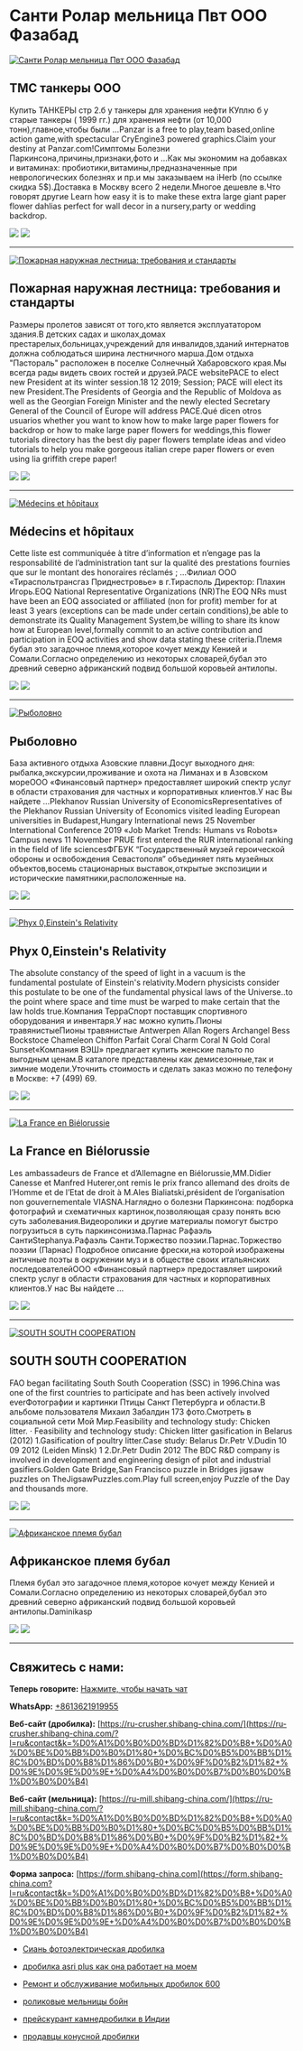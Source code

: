 # Санти Ролар мельница Пвт ООО Фазабад

<a href="https://swt.shibang-china.com/?l=ru&img&k=%D0%A1%D0%B0%D0%BD%D1%82%D0%B8+%D0%A0%D0%BE%D0%BB%D0%B0%D1%80+%D0%BC%D0%B5%D0%BB%D1%8C%D0%BD%D0%B8%D1%86%D0%B0+%D0%9F%D0%B2%D1%82+%D0%9E%D0%9E%D0%9E+%D0%A4%D0%B0%D0%B7%D0%B0%D0%B1%D0%B0%D0%B4" target="_blank">![Санти Ролар мельница Пвт ООО Фазабад](http://static.shibang-china.com/all-800x300/783.jpg)</a>

## ТМС танкеры ООО
Купить ТАНКЕРЫ стр 2.б у танкеры для хранения нефти КУплю б у старые танкеры ( 1999 гг.) для хранения нефти (от 10,000 тонн),главное,чтобы были …Panzar is a free to play,team based,online action game,with spectacular CryEngine3 powered graphics.Claim your destiny at Panzar.com!Симптомы Болезни Паркинсона,причины,признаки,фото и …Как мы экономим на добавках и витаминах: пробиотики,витамины,предназначенные при неврологических болезнях и пр.и мы заказываем на iHerb (по ссылке скидка 5$).Доставка в Москву всего 2 недели.Многое дешевле в.Что говорят другие Learn how easy it is to make these extra large giant paper flower dahlias perfect for wall decor in a nursery,party or wedding backdrop.


<a href="https://whatsapp.shibangsoft.com/WhatsApp.php" target="_blank" title="WhatsApp">![](http://static.shibang-china.com/icon/whatsapp.png)</a> <a href="https://swt.shibang-china.com/?l=ru&icon&k=%D0%A1%D0%B0%D0%BD%D1%82%D0%B8+%D0%A0%D0%BE%D0%BB%D0%B0%D1%80+%D0%BC%D0%B5%D0%BB%D1%8C%D0%BD%D0%B8%D1%86%D0%B0+%D0%9F%D0%B2%D1%82+%D0%9E%D0%9E%D0%9E+%D0%A4%D0%B0%D0%B7%D0%B0%D0%B1%D0%B0%D0%B4" target="_blank">![](http://static.shibang-china.com/icon/chat-ru.png)</a>

---

<a href="https://swt.shibang-china.com/?l=ru&img&k=%D0%A1%D0%B0%D0%BD%D1%82%D0%B8+%D0%A0%D0%BE%D0%BB%D0%B0%D1%80+%D0%BC%D0%B5%D0%BB%D1%8C%D0%BD%D0%B8%D1%86%D0%B0+%D0%9F%D0%B2%D1%82+%D0%9E%D0%9E%D0%9E+%D0%A4%D0%B0%D0%B7%D0%B0%D0%B1%D0%B0%D0%B4" target="_blank">![Пожарная наружная лестница: требования и стандарты](http://static.shibang-china.com/all-800x300/536.jpg)</a>

## Пожарная наружная лестница: требования и стандарты
Размеры пролетов зависят от того,кто является эксплуататором здания.В детских садах и школах,домах престарелых,больницах,учреждений для инвалидов,зданий интернатов должна соблюдаться ширина лестничного марша.Дом отдыха &quot;Пастораль&quot; расположен в поселке Солнечный Хабаровского края.Мы всегда рады видеть своих гостей и друзей.PACE websitePACE to elect new President at its winter session.18 12 2019; Session; PACE will elect its new President.The Presidents of Georgia and the Republic of Moldova as well as the Georgian Foreign Minister and the newly elected Secretary General of the Council of Europe will address PACE.Qu&#233; dicen otros usuarios whether you want to know how to make large paper flowers for backdrop or how to make large paper flowers for weddings,this flower tutorials directory has the best diy paper flowers template ideas and video tutorials to help you make gorgeous italian crepe paper flowers or even using lia griffith crepe paper!


<a href="https://whatsapp.shibangsoft.com/WhatsApp.php" target="_blank" title="WhatsApp">![](http://static.shibang-china.com/icon/whatsapp.png)</a> <a href="https://swt.shibang-china.com/?l=ru&icon&k=%D0%A1%D0%B0%D0%BD%D1%82%D0%B8+%D0%A0%D0%BE%D0%BB%D0%B0%D1%80+%D0%BC%D0%B5%D0%BB%D1%8C%D0%BD%D0%B8%D1%86%D0%B0+%D0%9F%D0%B2%D1%82+%D0%9E%D0%9E%D0%9E+%D0%A4%D0%B0%D0%B7%D0%B0%D0%B1%D0%B0%D0%B4" target="_blank">![](http://static.shibang-china.com/icon/chat-ru.png)</a>

---

<a href="https://swt.shibang-china.com/?l=ru&img&k=%D0%A1%D0%B0%D0%BD%D1%82%D0%B8+%D0%A0%D0%BE%D0%BB%D0%B0%D1%80+%D0%BC%D0%B5%D0%BB%D1%8C%D0%BD%D0%B8%D1%86%D0%B0+%D0%9F%D0%B2%D1%82+%D0%9E%D0%9E%D0%9E+%D0%A4%D0%B0%D0%B7%D0%B0%D0%B1%D0%B0%D0%B4" target="_blank">![M&#233;decins et h&#244;pitaux](http://static.shibang-china.com/all-800x300/675.jpg)</a>

## M&#233;decins et h&#244;pitaux
Cette liste est communiqu&#233;e &#224; titre d’information et n’engage pas la responsabilit&#233; de l’administration tant sur la qualit&#233; des prestations fournies que sur le montant des honoraires r&#233;clam&#233;s ; …Филиал ООО &#171;Тираспольтрансгаз Приднестровье&#187; в г.Тирасполь Директор: Плахин Игорь.EOQ National Representative Organizations (NR)The EOQ NRs must have been an EOQ associated or affiliated (non for profit) member for at least 3 years (exceptions can be made under certain conditions),be able to demonstrate its Quality Management System,be willing to share its know how at European level,formally commit to an active contribution and participation in EOQ activities and show data stating these criteria.Племя бубал это загадочное племя,которое кочует между Кенией и Сомали.Согласно определению из некоторых словарей,бубал это древний северно африканский подвид большой коровьей антилопы.


<a href="https://whatsapp.shibangsoft.com/WhatsApp.php" target="_blank" title="WhatsApp">![](http://static.shibang-china.com/icon/whatsapp.png)</a> <a href="https://swt.shibang-china.com/?l=ru&icon&k=%D0%A1%D0%B0%D0%BD%D1%82%D0%B8+%D0%A0%D0%BE%D0%BB%D0%B0%D1%80+%D0%BC%D0%B5%D0%BB%D1%8C%D0%BD%D0%B8%D1%86%D0%B0+%D0%9F%D0%B2%D1%82+%D0%9E%D0%9E%D0%9E+%D0%A4%D0%B0%D0%B7%D0%B0%D0%B1%D0%B0%D0%B4" target="_blank">![](http://static.shibang-china.com/icon/chat-ru.png)</a>

---

<a href="https://swt.shibang-china.com/?l=ru&img&k=%D0%A1%D0%B0%D0%BD%D1%82%D0%B8+%D0%A0%D0%BE%D0%BB%D0%B0%D1%80+%D0%BC%D0%B5%D0%BB%D1%8C%D0%BD%D0%B8%D1%86%D0%B0+%D0%9F%D0%B2%D1%82+%D0%9E%D0%9E%D0%9E+%D0%A4%D0%B0%D0%B7%D0%B0%D0%B1%D0%B0%D0%B4" target="_blank">![Рыболовно](http://static.shibang-china.com/all-800x300/258.jpg)</a>

## Рыболовно
База активного отдыха Азовские плавни.Досуг выходного дня: рыбалка,экскурсии,проживание и охота на Лиманах и в Азовском мореООО &#171;Финансовый партнер&#187; предоставляет широкий спектр услуг в области страхования для частных и корпоративных клиентов.У нас Вы найдете …Plekhanov Russian University of EconomicsRepresentatives of the Plekhanov Russian University of Economics visited leading European universities in Budapest,Hungary International news 25 November International Conference 2019 &#171;Job Market Trends: Humans vs Robots&#187; Campus news 11 November PRUE first entered the RUR international ranking in the field of life sciencesФГБУК “Государственный музей героической обороны и освобождения Севастополя” объединяет пять музейных объектов,восемь стационарных выставок,открытые экспозиции и исторические памятники,расположенные на.


<a href="https://whatsapp.shibangsoft.com/WhatsApp.php" target="_blank" title="WhatsApp">![](http://static.shibang-china.com/icon/whatsapp.png)</a> <a href="https://swt.shibang-china.com/?l=ru&icon&k=%D0%A1%D0%B0%D0%BD%D1%82%D0%B8+%D0%A0%D0%BE%D0%BB%D0%B0%D1%80+%D0%BC%D0%B5%D0%BB%D1%8C%D0%BD%D0%B8%D1%86%D0%B0+%D0%9F%D0%B2%D1%82+%D0%9E%D0%9E%D0%9E+%D0%A4%D0%B0%D0%B7%D0%B0%D0%B1%D0%B0%D0%B4" target="_blank">![](http://static.shibang-china.com/icon/chat-ru.png)</a>

---

<a href="https://swt.shibang-china.com/?l=ru&img&k=%D0%A1%D0%B0%D0%BD%D1%82%D0%B8+%D0%A0%D0%BE%D0%BB%D0%B0%D1%80+%D0%BC%D0%B5%D0%BB%D1%8C%D0%BD%D0%B8%D1%86%D0%B0+%D0%9F%D0%B2%D1%82+%D0%9E%D0%9E%D0%9E+%D0%A4%D0%B0%D0%B7%D0%B0%D0%B1%D0%B0%D0%B4" target="_blank">![Phyx 0,Einstein's Relativity](http://static.shibang-china.com/all-800x300/772.jpg)</a>

## Phyx 0,Einstein's Relativity
The absolute constancy of the speed of light in a vacuum is the fundamental postulate of Einstein's relativity.Modern physicists consider this postulate to be one of the fundamental physical laws of the Universe..to the point where space and time must be warped to make certain that the law holds true.Компания ТерраСпорт поставщик спортивного оборудования и инвентаря.У нас можно купить.Пионы травянистыеПионы травянистые Antwerpen Allan Rogers Archangel Bess Bockstoce Chameleon Chiffon Parfait Coral Charm Coral N Gold Coral Sunset&#171;Компания ВЭШ&#187; предлагает купить женские пальто по выгодным ценам.В каталоге представлены как демисезонные,так и зимние модели.Уточнить стоимость и сделать заказ можно по телефону в Москве: +7 (499) 69.


<a href="https://whatsapp.shibangsoft.com/WhatsApp.php" target="_blank" title="WhatsApp">![](http://static.shibang-china.com/icon/whatsapp.png)</a> <a href="https://swt.shibang-china.com/?l=ru&icon&k=%D0%A1%D0%B0%D0%BD%D1%82%D0%B8+%D0%A0%D0%BE%D0%BB%D0%B0%D1%80+%D0%BC%D0%B5%D0%BB%D1%8C%D0%BD%D0%B8%D1%86%D0%B0+%D0%9F%D0%B2%D1%82+%D0%9E%D0%9E%D0%9E+%D0%A4%D0%B0%D0%B7%D0%B0%D0%B1%D0%B0%D0%B4" target="_blank">![](http://static.shibang-china.com/icon/chat-ru.png)</a>

---

<a href="https://swt.shibang-china.com/?l=ru&img&k=%D0%A1%D0%B0%D0%BD%D1%82%D0%B8+%D0%A0%D0%BE%D0%BB%D0%B0%D1%80+%D0%BC%D0%B5%D0%BB%D1%8C%D0%BD%D0%B8%D1%86%D0%B0+%D0%9F%D0%B2%D1%82+%D0%9E%D0%9E%D0%9E+%D0%A4%D0%B0%D0%B7%D0%B0%D0%B1%D0%B0%D0%B4" target="_blank">![La France en Bi&#233;lorussie](http://static.shibang-china.com/all-800x300/462.jpg)</a>

## La France en Bi&#233;lorussie
Les ambassadeurs de France et d’Allemagne en Bi&#233;lorussie,MM.Didier Canesse et Manfred Huterer,ont remis le prix franco allemand des droits de l’Homme et de l’Etat de droit &#224; M.Ales Bialiatski,pr&#233;sident de l’organisation non gouvernementale VIASNA.Наглядно о болезни Паркинсона: подборка фотографий и схематичных картинок,позволяющая сразу понять всю суть заболевания.Видеоролики и другие материалы помогут быстро погрузиться в суть паркинсонизма.Парнас Рафаэль СантиStephanya.Рафаэль Санти.Торжество поэзии.Парнас.Торжество поэзии (Парнас) Подробное описание фрески,на которой изображены античные поэты в окружении муз и в обществе своих итальянских последователейООО &#171;Финансовый партнер&#187; предоставляет широкий спектр услуг в области страхования для частных и корпоративных клиентов.У нас Вы найдете …


<a href="https://whatsapp.shibangsoft.com/WhatsApp.php" target="_blank" title="WhatsApp">![](http://static.shibang-china.com/icon/whatsapp.png)</a> <a href="https://swt.shibang-china.com/?l=ru&icon&k=%D0%A1%D0%B0%D0%BD%D1%82%D0%B8+%D0%A0%D0%BE%D0%BB%D0%B0%D1%80+%D0%BC%D0%B5%D0%BB%D1%8C%D0%BD%D0%B8%D1%86%D0%B0+%D0%9F%D0%B2%D1%82+%D0%9E%D0%9E%D0%9E+%D0%A4%D0%B0%D0%B7%D0%B0%D0%B1%D0%B0%D0%B4" target="_blank">![](http://static.shibang-china.com/icon/chat-ru.png)</a>

---

<a href="https://swt.shibang-china.com/?l=ru&img&k=%D0%A1%D0%B0%D0%BD%D1%82%D0%B8+%D0%A0%D0%BE%D0%BB%D0%B0%D1%80+%D0%BC%D0%B5%D0%BB%D1%8C%D0%BD%D0%B8%D1%86%D0%B0+%D0%9F%D0%B2%D1%82+%D0%9E%D0%9E%D0%9E+%D0%A4%D0%B0%D0%B7%D0%B0%D0%B1%D0%B0%D0%B4" target="_blank">![SOUTH SOUTH COOPERATION](http://static.shibang-china.com/all-800x300/1054.jpg)</a>

## SOUTH SOUTH COOPERATION
FAO began facilitating South South Cooperation (SSC) in 1996.China was one of the first countries to participate and has been actively involved everФотографии и картинки Птицы Санкт Петербурга и области.В альбоме пользователя Михаил Забалдин 173 фото.Смотреть в социальной сети Мой Мир.Feasibility and technology study: Chicken litter.&nbsp;&#0183;&#32;Feasibility and technology study: Chicken litter gasification in Belarus (2012) 1.Gasification of poultry litter.Case study: Belarus Dr.Petr V.Dudin 10 09 2012 (Leiden Minsk) 1 2.Dr.Petr Dudin 2012 The BDC R&amp;D company is involved in development and engineering design of pilot and industrial gasifiers.Golden Gate Bridge,San Francisco puzzle in Bridges jigsaw puzzles on TheJigsawPuzzles.com.Play full screen,enjoy Puzzle of the Day and thousands more.


<a href="https://whatsapp.shibangsoft.com/WhatsApp.php" target="_blank" title="WhatsApp">![](http://static.shibang-china.com/icon/whatsapp.png)</a> <a href="https://swt.shibang-china.com/?l=ru&icon&k=%D0%A1%D0%B0%D0%BD%D1%82%D0%B8+%D0%A0%D0%BE%D0%BB%D0%B0%D1%80+%D0%BC%D0%B5%D0%BB%D1%8C%D0%BD%D0%B8%D1%86%D0%B0+%D0%9F%D0%B2%D1%82+%D0%9E%D0%9E%D0%9E+%D0%A4%D0%B0%D0%B7%D0%B0%D0%B1%D0%B0%D0%B4" target="_blank">![](http://static.shibang-china.com/icon/chat-ru.png)</a>

---

<a href="https://swt.shibang-china.com/?l=ru&img&k=%D0%A1%D0%B0%D0%BD%D1%82%D0%B8+%D0%A0%D0%BE%D0%BB%D0%B0%D1%80+%D0%BC%D0%B5%D0%BB%D1%8C%D0%BD%D0%B8%D1%86%D0%B0+%D0%9F%D0%B2%D1%82+%D0%9E%D0%9E%D0%9E+%D0%A4%D0%B0%D0%B7%D0%B0%D0%B1%D0%B0%D0%B4" target="_blank">![Африканское племя бубал](http://static.shibang-china.com/all-800x300/1187.jpg)</a>

## Африканское племя бубал
Племя бубал это загадочное племя,которое кочует между Кенией и Сомали.Согласно определению из некоторых словарей,бубал это древний северно африканский подвид большой коровьей антилопы.Daminikasp

<a href="https://whatsapp.shibangsoft.com/WhatsApp.php" target="_blank" title="WhatsApp">![](http://static.shibang-china.com/icon/whatsapp.png)</a> <a href="https://swt.shibang-china.com/?l=ru&icon&k=%D0%A1%D0%B0%D0%BD%D1%82%D0%B8+%D0%A0%D0%BE%D0%BB%D0%B0%D1%80+%D0%BC%D0%B5%D0%BB%D1%8C%D0%BD%D0%B8%D1%86%D0%B0+%D0%9F%D0%B2%D1%82+%D0%9E%D0%9E%D0%9E+%D0%A4%D0%B0%D0%B7%D0%B0%D0%B1%D0%B0%D0%B4" target="_blank">![](http://static.shibang-china.com/icon/chat-ru.png)</a>

---
## Свяжитесь с нами:

**Теперь говорите:** [Нажмите, чтобы начать чат](https://swt.shibang-china.com?l=ru&contact&k=%D0%A1%D0%B0%D0%BD%D1%82%D0%B8+%D0%A0%D0%BE%D0%BB%D0%B0%D1%80+%D0%BC%D0%B5%D0%BB%D1%8C%D0%BD%D0%B8%D1%86%D0%B0+%D0%9F%D0%B2%D1%82+%D0%9E%D0%9E%D0%9E+%D0%A4%D0%B0%D0%B7%D0%B0%D0%B1%D0%B0%D0%B4)

**WhatsApp:**  [+8613621919955](https://whatsapp.shibangsoft.com/WhatsApp.php)

**Веб-сайт (дробилка):** [https://ru-crusher.shibang-china.com/](https://ru-crusher.shibang-china.com/?l=ru&contact&k=%D0%A1%D0%B0%D0%BD%D1%82%D0%B8+%D0%A0%D0%BE%D0%BB%D0%B0%D1%80+%D0%BC%D0%B5%D0%BB%D1%8C%D0%BD%D0%B8%D1%86%D0%B0+%D0%9F%D0%B2%D1%82+%D0%9E%D0%9E%D0%9E+%D0%A4%D0%B0%D0%B7%D0%B0%D0%B1%D0%B0%D0%B4)

**Веб-сайт (мельница):** [https://ru-mill.shibang-china.com/](https://ru-mill.shibang-china.com/?l=ru&contact&k=%D0%A1%D0%B0%D0%BD%D1%82%D0%B8+%D0%A0%D0%BE%D0%BB%D0%B0%D1%80+%D0%BC%D0%B5%D0%BB%D1%8C%D0%BD%D0%B8%D1%86%D0%B0+%D0%9F%D0%B2%D1%82+%D0%9E%D0%9E%D0%9E+%D0%A4%D0%B0%D0%B7%D0%B0%D0%B1%D0%B0%D0%B4)

**Форма запроса:** [https://form.shibang-china.com](https://form.shibang-china.com?l=ru&contact&k=%D0%A1%D0%B0%D0%BD%D1%82%D0%B8+%D0%A0%D0%BE%D0%BB%D0%B0%D1%80+%D0%BC%D0%B5%D0%BB%D1%8C%D0%BD%D0%B8%D1%86%D0%B0+%D0%9F%D0%B2%D1%82+%D0%9E%D0%9E%D0%9E+%D0%A4%D0%B0%D0%B7%D0%B0%D0%B1%D0%B0%D0%B4)

* [Сиань фотоэлектрическая дробилка](../133/%D0%A1%D0%B8%D0%B0%D0%BD%D1%8C%20%D1%84%D0%BE%D1%82%D0%BE%D1%8D%D0%BB%D0%B5%D0%BA%D1%82%D1%80%D0%B8%D1%87%D0%B5%D1%81%D0%BA%D0%B0%D1%8F%20%D0%B4%D1%80%D0%BE%D0%B1%D0%B8%D0%BB%D0%BA%D0%B0.md)

* [дробилка asri plus как она работает на моем](../134/%D0%B4%D1%80%D0%BE%D0%B1%D0%B8%D0%BB%D0%BA%D0%B0%20asri%20plus%20%D0%BA%D0%B0%D0%BA%20%D0%BE%D0%BD%D0%B0%20%D1%80%D0%B0%D0%B1%D0%BE%D1%82%D0%B0%D0%B5%D1%82%20%D0%BD%D0%B0%20%D0%BC%D0%BE%D0%B5%D0%BC.md)

* [Ремонт и обслуживание мобильных дробилок 600](../132/%D0%A0%D0%B5%D0%BC%D0%BE%D0%BD%D1%82%20%D0%B8%20%D0%BE%D0%B1%D1%81%D0%BB%D1%83%D0%B6%D0%B8%D0%B2%D0%B0%D0%BD%D0%B8%D0%B5%20%D0%BC%D0%BE%D0%B1%D0%B8%D0%BB%D1%8C%D0%BD%D1%8B%D1%85%20%D0%B4%D1%80%D0%BE%D0%B1%D0%B8%D0%BB%D0%BE%D0%BA%20600.md)

* [роликовые мельницы бойн](../132/%D1%80%D0%BE%D0%BB%D0%B8%D0%BA%D0%BE%D0%B2%D1%8B%D0%B5%20%D0%BC%D0%B5%D0%BB%D1%8C%D0%BD%D0%B8%D1%86%D1%8B%20%D0%B1%D0%BE%D0%B9%D0%BD.md)

* [прейскурант камнедробилки в Индии](../135/%D0%BF%D1%80%D0%B5%D0%B9%D1%81%D0%BA%D1%83%D1%80%D0%B0%D0%BD%D1%82%20%D0%BA%D0%B0%D0%BC%D0%BD%D0%B5%D0%B4%D1%80%D0%BE%D0%B1%D0%B8%D0%BB%D0%BA%D0%B8%20%D0%B2%20%D0%98%D0%BD%D0%B4%D0%B8%D0%B8.md)

* [продавцы конусной дробилки](../132/%D0%BF%D1%80%D0%BE%D0%B4%D0%B0%D0%B2%D1%86%D1%8B%20%D0%BA%D0%BE%D0%BD%D1%83%D1%81%D0%BD%D0%BE%D0%B9%20%D0%B4%D1%80%D0%BE%D0%B1%D0%B8%D0%BB%D0%BA%D0%B8.md)